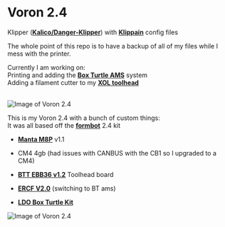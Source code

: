 # Voron 2.4
Klipper (**[Kalico/Danger-Klipper](https://github.com/KalicoCrew/kalico)**) with **[Klippain](https://github.com/Frix-x/klippain)** config files<br />

The whole point of this repo is to have a backup of all of my files while I mess with the printer.<br />

Currently I am working on:<br />
Printing and adding the **[Box Turtle AMS](https://github.com/ArmoredTurtle/BoxTurtle)** system<br />
Adding a filament cutter to my **[XOL toolhead](https://github.com/Armchair-Heavy-Industries/Xol-Toolhead)**<br /><br />

![Image of Voron 2.4](pictures/IMG_1686.jpg)

This is my Voron 2.4 with a bunch of custom things:<br />
It was all based off the **[formbot](https://www.formbot3d.com/products/voron-24-r2-pro-corexy-3d-printer-kit-with-m8p-cb1-board-and-canbus-wiring-system?VariantsId=10457)** 2.4 kit<br />
- **[Manta M8P](https://github.com/bigtreetech/Manta-M8P)** v1.1
- CM4 4gb (had issues with CANBUS with the CB1 so I upgraded to a CM4)
- **[BTT EBB36 v1.2](https://github.com/bigtreetech/EBB)** Toolhead board
- **[ERCF V2.0](https://github.com/Enraged-Rabbit-Community/ERCF_v2)** (switching to BT ams) <br />

- **[LDO Box Turtle Kit](https://www.fabreeko.com/products/box-turtle?variant=46305056096511)**

![Image of Voron 2.4](pictures/IMG_1685.jpg)
